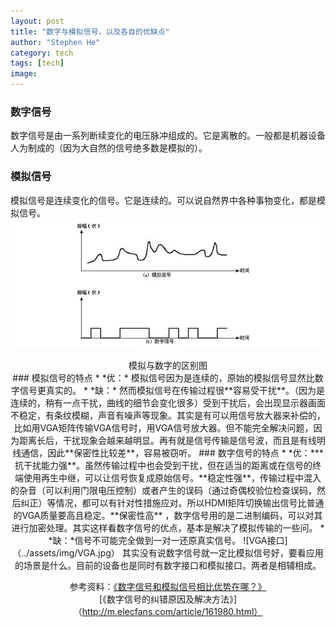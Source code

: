 ```yaml
---
layout: post
title: "数字与模拟信号，以及各自的优缺点"
author: "Stephen He"
category: tech
tags: [tech]
image:
---
```

### 数字信号    
数字信号是由一系列断续变化的电压脉冲组成的。它是离散的。一般都是机器设备人为制成的（因为大自然的信号绝多数是模拟的）。    
### 模拟信号    
模拟信号是连续变化的信号。它是连续的。可以说自然界中各种事物变化，都是模拟信号。    
![模拟与数字的区别图](../assets/img/DG-AN.jpg)  
<center>模拟与数字的区别图<center>    
### 模拟信号的特点  
* *优：* 模拟信号因为是连续的，原始的模拟信号显然比数字信号更真实的。  
* *缺：* 然而模拟信号在传输过程很**容易受干扰**。（因为是连续的，稍有一点干扰，曲线的细节会变化很多）受到干扰后，会出现显示器画面不稳定，有条纹模糊，声音有噪声等现象。其实是有可以用信号放大器来补偿的，比如用VGA矩阵传输VGA信号时，用VGA信号放大器。但不能完全解决问题，因为距离长后，干扰现象会越来越明显。再有就是信号传输是信号波，而且是有线明线通信，因此**保密性比较差**，容易被窃听。  
### 数字信号的特点  
* *优：***抗干扰能力强**。虽然传输过程中也会受到干扰，但在适当的距离或在信号的终端使用再生中继，可以让信号恢复成原始信号。**稳定性强**，传输过程中混入的杂音（可以利用门限电压控制）或者产生的误码（通过奇偶校验位检查误码，然后纠正）等情况，都可以有针对性措施应对。所以HDMI矩阵切换输出信号比普通的VGA质量要高且稳定。**保密性高** ，数字信号用的是二进制编码，可以对其进行加密处理。其实这样看数字信号的优点，基本是解决了模拟传输的一些问。  
* *缺：*信号不可能完全做到一对一还原真实信号。    
 ![VGA接口]（../assets/img/VGA.jpg）
其实没有说数字信号就一定比模拟信号好，要看应用的场景是什么。目前的设备也是同时有数字接口和模拟接口。两者是相辅相成。  


参考资料：[《数字信号和模拟信号相比优势在哪？》](http://www.gzyueda.cn/Tech_info/2016/557.html)  
[《数字信号的纠错原因及解决方法》]（http://m.elecfans.com/article/161980.html）
